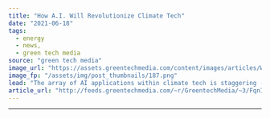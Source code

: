 ```yaml
---
title: "How A.I. Will Revolutionize Climate Tech"
date: "2021-06-18"
tags: 
  - energy
  - news,
  - green tech media
source: "green tech media"
image_url: "https://assets.greentechmedia.com/content/images/articles/Wind_blade_inspection_robot_XL_Sandia.jpg"
image_fp: "/assets/img/post_thumbnails/187.png"
lead: "The array of AI applications within climate tech is staggering -- and rapidly expanding. There are lots of exciting point solutions, but there’s no clear example of AI directly and meaningfully reducing GHG emissions on a global scale. Yet. Last year ..."
article_url: "http://feeds.greentechmedia.com/~r/GreentechMedia/~3/FqnIbDGrAmQ/how-a.i-will-revolutionize-climate-tech"
---
```


---
